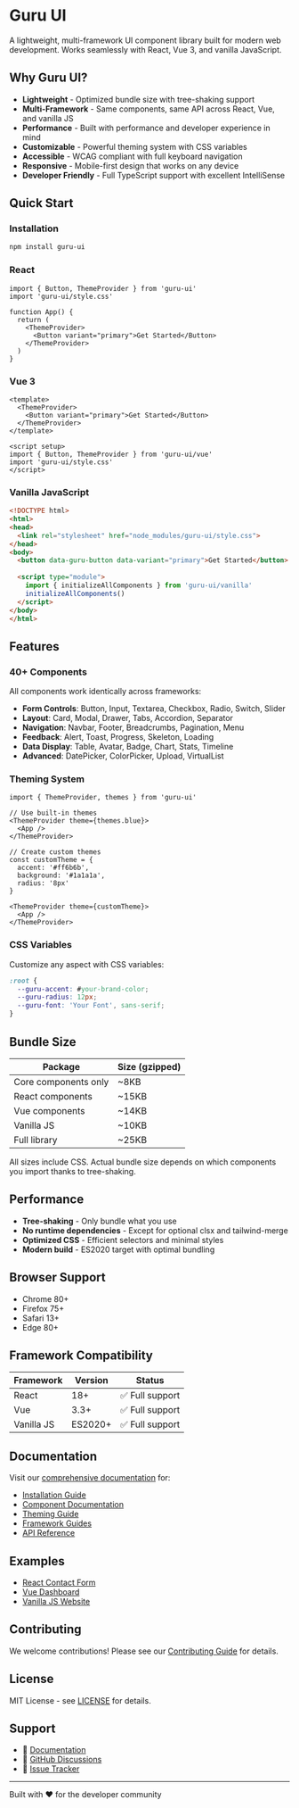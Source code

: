 # Guru UI

A lightweight, multi-framework UI component library built for modern web development. Works seamlessly with React, Vue 3, and vanilla JavaScript.

## Why Guru UI?

- **Lightweight** - Optimized bundle size with tree-shaking support
- **Multi-Framework** - Same components, same API across React, Vue, and vanilla JS
- **Performance** - Built with performance and developer experience in mind
- **Customizable** - Powerful theming system with CSS variables
- **Accessible** - WCAG compliant with full keyboard navigation
- **Responsive** - Mobile-first design that works on any device
- **Developer Friendly** - Full TypeScript support with excellent IntelliSense

## Quick Start

### Installation

```bash
npm install guru-ui
```

### React

```tsx
import { Button, ThemeProvider } from 'guru-ui'
import 'guru-ui/style.css'

function App() {
  return (
    <ThemeProvider>
      <Button variant="primary">Get Started</Button>
    </ThemeProvider>
  )
}
```

### Vue 3

```vue
<template>
  <ThemeProvider>
    <Button variant="primary">Get Started</Button>
  </ThemeProvider>
</template>

<script setup>
import { Button, ThemeProvider } from 'guru-ui/vue'
import 'guru-ui/style.css'
</script>
```

### Vanilla JavaScript

```html
<!DOCTYPE html>
<html>
<head>
  <link rel="stylesheet" href="node_modules/guru-ui/style.css">
</head>
<body>
  <button data-guru-button data-variant="primary">Get Started</button>
  
  <script type="module">
    import { initializeAllComponents } from 'guru-ui/vanilla'
    initializeAllComponents()
  </script>
</body>
</html>
```

## Features

### 40+ Components

All components work identically across frameworks:

- **Form Controls**: Button, Input, Textarea, Checkbox, Radio, Switch, Slider
- **Layout**: Card, Modal, Drawer, Tabs, Accordion, Separator
- **Navigation**: Navbar, Footer, Breadcrumbs, Pagination, Menu
- **Feedback**: Alert, Toast, Progress, Skeleton, Loading
- **Data Display**: Table, Avatar, Badge, Chart, Stats, Timeline
- **Advanced**: DatePicker, ColorPicker, Upload, VirtualList

### Theming System

```tsx
import { ThemeProvider, themes } from 'guru-ui'

// Use built-in themes
<ThemeProvider theme={themes.blue}>
  <App />
</ThemeProvider>

// Create custom themes
const customTheme = {
  accent: '#ff6b6b',
  background: '#1a1a1a',
  radius: '8px'
}

<ThemeProvider theme={customTheme}>
  <App />
</ThemeProvider>
```

### CSS Variables

Customize any aspect with CSS variables:

```css
:root {
  --guru-accent: #your-brand-color;
  --guru-radius: 12px;
  --guru-font: 'Your Font', sans-serif;
}
```

## Bundle Size

| Package | Size (gzipped) |
|---------|----------------|
| Core components only | ~8KB |
| React components | ~15KB |
| Vue components | ~14KB |
| Vanilla JS | ~10KB |
| Full library | ~25KB |

All sizes include CSS. Actual bundle size depends on which components you import thanks to tree-shaking.

## Performance

- **Tree-shaking** - Only bundle what you use
- **No runtime dependencies** - Except for optional clsx and tailwind-merge
- **Optimized CSS** - Efficient selectors and minimal styles
- **Modern build** - ES2020 target with optimal bundling

## Browser Support

- Chrome 80+
- Firefox 75+
- Safari 13+
- Edge 80+

## Framework Compatibility

| Framework | Version | Status |
|-----------|---------|---------|
| React | 18+ | ✅ Full support |
| Vue | 3.3+ | ✅ Full support |
| Vanilla JS | ES2020+ | ✅ Full support |

## Documentation

Visit our [comprehensive documentation](./docs) for:

- [Installation Guide](./docs/installation.md)
- [Component Documentation](./docs/components/)
- [Theming Guide](./docs/theming.md)
- [Framework Guides](./docs/frameworks.md)
- [API Reference](./docs/api-reference.md)

## Examples

- [React Contact Form](./docs/examples/react-form.md)
- [Vue Dashboard](./docs/examples/vue-dashboard.md)
- [Vanilla JS Website](./docs/examples/vanilla-site.md)

## Contributing

We welcome contributions! Please see our [Contributing Guide](./CONTRIBUTING.md) for details.

## License

MIT License - see [LICENSE](./LICENSE) for details.

## Support

- 📖 [Documentation](./docs)
- 💬 [GitHub Discussions](https://github.com/guru-lv/guru-ui/discussions)
- 🐛 [Issue Tracker](https://github.com/guru-lv/guru-ui/issues)

---

Built with ❤️ for the developer community